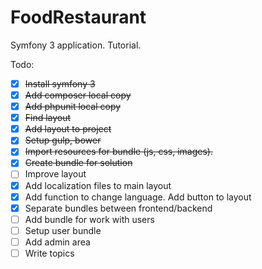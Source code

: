 # FoodRestaurant
Symfony 3 application. Tutorial.

Todo:

- [X] ~~Install symfony 3~~
- [X] ~~Add composer local copy~~
- [X] ~~Add phpunit local copy~~
- [X] ~~Find layout~~
- [X] ~~Add layout to project~~
- [X] ~~Setup gulp, bower~~
- [X] ~~Import resources for bundle (js, css, images).~~
- [X] ~~Create bundle for solution~~
- [ ] Improve layout
- [X] Add localization files to main layout
- [X] Add function to change language. Add button to layout
- [X] Separate bundles between frontend/backend
- [ ] Add bundle for work with users
- [ ] Setup user bundle
- [ ] Add admin area
- [ ] Write topics
